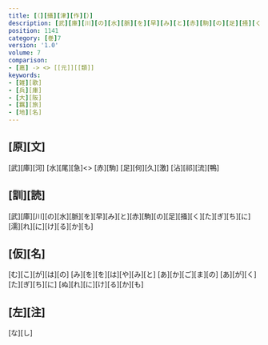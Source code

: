 ```yaml
---
title: [（][攝][津][作][）]
description: [武][庫][川][の][水][脈][を][早][み][と][赤][駒][の][足][掻][く][た][ぎ][ち][に][濡][れ][に][け][る][か][も]
position: 1141
category: [巻]7
version: '1.0'
volume: 7
comparison:
- [嘉] -> <> [[元]][[類]]
keywords:
- [雑][歌]
- [兵][庫]
- [大][阪]
- [羈][旅]
- [地][名]
---
```


## [原][文]

[武][庫][河] [水][尾][急]<> [赤][駒] [足][何][久][激] [沾][祁][流][鴨]

## [訓][読]

[武][庫][川][の][水][脈][を][早][み][と][赤][駒][の][足][掻][く][た][ぎ][ち][に][濡][れ][に][け][る][か][も]

## [仮][名]

[む][こ][が][は][の] [み][を][を][は][や][み][と] [あ][か][ご][ま][の] [あ][が][く][た][ぎ][ち][に] [ぬ][れ][に][け][る][か][も]

## [左][注]

[な][し]
